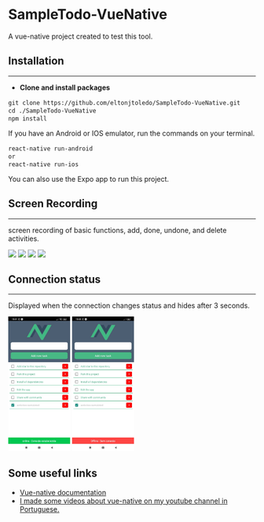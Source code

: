 # **SampleTodo-VueNative**
A vue-native project created to test this tool.

## **Installation**
---

- **Clone and install packages**

````
git clone https://github.com/eltonjtoledo/SampleTodo-VueNative.git
cd ./SampleTodo-VueNative
npm install
````
If you have an Android or IOS emulator, run the commands on your terminal.

````
react-native run-android
or 
react-native run-ios
````
You can also use the Expo app to run this project.

## **Screen Recording** 
---
screen recording of basic functions, add, done, undone, and delete activities.

<img rel="screen recoder of SampleTodo VueNative add activity" src="./Screenshots/ScreenRecorderAdd.gif" width="24%">

<img rel="screen recoder of SampleTodo VueNative done activity" src="./Screenshots/ScreenRecorderDone.gif" width="24%">

<img rel="screen recoder of SampleTodo VueNative undone activity" src="./Screenshots/ScreenRecorderUndo.gif" width="24%">

<img rel="screen recoder of SampleTodo VueNative delete activity" src="./Screenshots/ScreenRecorderDelete.gif" width="24%">

## **Connection status**
---
Displayed when the connection changes status and hides after 3 seconds.

<img alt="screenshot of SampleTodo VueNative message online" src="./Screenshots/screenshotOnline.jpeg" width="25%">
<img rel="screenshot of SampleTodo VueNative message offline" src="./Screenshots/screenshotOffline.jpeg" width="25%">

## Some useful links
- [Vue-native documentation](https://vue-native.io)
- [I made some videos about vue-native on my youtube channel in Portuguese.](https://vue-native.io)

